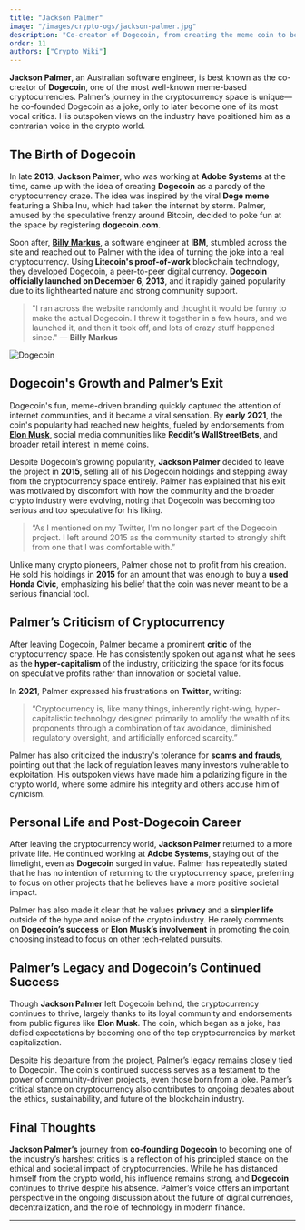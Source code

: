 ```yaml
---
title: "Jackson Palmer"
image: "/images/crypto-ogs/jackson-palmer.jpg"
description: "Co-creator of Dogecoin, from creating the meme coin to becoming a vocal critic of the industry."
order: 11
authors: ["Crypto Wiki"]
---
```


**Jackson Palmer**, an Australian software engineer, is best known as the co-creator of **Dogecoin**, one of the most well-known meme-based cryptocurrencies. Palmer’s journey in the cryptocurrency space is unique—he co-founded Dogecoin as a joke, only to later become one of its most vocal critics. His outspoken views on the industry have positioned him as a contrarian voice in the crypto world.

## The Birth of Dogecoin

In late **2013**, **Jackson Palmer**, who was working at **Adobe Systems** at the time, came up with the idea of creating **Dogecoin** as a parody of the cryptocurrency craze. The idea was inspired by the viral **Doge meme** featuring a Shiba Inu, which had taken the internet by storm. Palmer, amused by the speculative frenzy around Bitcoin, decided to poke fun at the space by registering **dogecoin.com**.

Soon after, **[Billy Markus](/crypto-ogs/billy-markus)**, a software engineer at **IBM**, stumbled across the site and reached out to Palmer with the idea of turning the joke into a real cryptocurrency. Using **Litecoin's proof-of-work** blockchain technology, they developed Dogecoin, a peer-to-peer digital currency. **Dogecoin officially launched on December 6, 2013**, and it rapidly gained popularity due to its lighthearted nature and strong community support.

> "I ran across the website randomly and thought it would be funny to make the actual Dogecoin. I threw it together in a few hours, and we launched it, and then it took off, and lots of crazy stuff happened since." — **Billy Markus**

![Dogecoin](/images/posts/dogecoin.jpg)

## Dogecoin's Growth and Palmer’s Exit

Dogecoin's fun, meme-driven branding quickly captured the attention of internet communities, and it became a viral sensation. By **early 2021**, the coin's popularity had reached new heights, fueled by endorsements from **[Elon Musk](/crypto-ogs/elon-musk)**, social media communities like **Reddit’s WallStreetBets**, and broader retail interest in meme coins.

Despite Dogecoin’s growing popularity, **Jackson Palmer** decided to leave the project in **2015**, selling all of his Dogecoin holdings and stepping away from the cryptocurrency space entirely. Palmer has explained that his exit was motivated by discomfort with how the community and the broader crypto industry were evolving, noting that Dogecoin was becoming too serious and too speculative for his liking.

> “As I mentioned on my Twitter, I'm no longer part of the Dogecoin project. I left around 2015 as the community started to strongly shift from one that I was comfortable with.”

Unlike many crypto pioneers, Palmer chose not to profit from his creation. He sold his holdings in **2015** for an amount that was enough to buy a **used Honda Civic**, emphasizing his belief that the coin was never meant to be a serious financial tool.

## Palmer’s Criticism of Cryptocurrency

After leaving Dogecoin, Palmer became a prominent **critic** of the cryptocurrency space. He has consistently spoken out against what he sees as the **hyper-capitalism** of the industry, criticizing the space for its focus on speculative profits rather than innovation or societal value.

In **2021**, Palmer expressed his frustrations on **Twitter**, writing:

> “Cryptocurrency is, like many things, inherently right-wing, hyper-capitalistic technology designed primarily to amplify the wealth of its proponents through a combination of tax avoidance, diminished regulatory oversight, and artificially enforced scarcity.”

Palmer has also criticized the industry's tolerance for **scams and frauds**, pointing out that the lack of regulation leaves many investors vulnerable to exploitation. His outspoken views have made him a polarizing figure in the crypto world, where some admire his integrity and others accuse him of cynicism.

## Personal Life and Post-Dogecoin Career

After leaving the cryptocurrency world, **Jackson Palmer** returned to a more private life. He continued working at **Adobe Systems**, staying out of the limelight, even as **Dogecoin** surged in value. Palmer has repeatedly stated that he has no intention of returning to the cryptocurrency space, preferring to focus on other projects that he believes have a more positive societal impact.

Palmer has also made it clear that he values **privacy** and a **simpler life** outside of the hype and noise of the crypto industry. He rarely comments on **Dogecoin’s success** or **Elon Musk’s involvement** in promoting the coin, choosing instead to focus on other tech-related pursuits.

## Palmer’s Legacy and Dogecoin’s Continued Success

Though **Jackson Palmer** left Dogecoin behind, the cryptocurrency continues to thrive, largely thanks to its loyal community and endorsements from public figures like **Elon Musk**. The coin, which began as a joke, has defied expectations by becoming one of the top cryptocurrencies by market capitalization.

Despite his departure from the project, Palmer’s legacy remains closely tied to Dogecoin. The coin's continued success serves as a testament to the power of community-driven projects, even those born from a joke. Palmer’s critical stance on cryptocurrency also contributes to ongoing debates about the ethics, sustainability, and future of the blockchain industry.

## Final Thoughts

**Jackson Palmer’s** journey from **co-founding Dogecoin** to becoming one of the industry’s harshest critics is a reflection of his principled stance on the ethical and societal impact of cryptocurrencies. While he has distanced himself from the crypto world, his influence remains strong, and **Dogecoin** continues to thrive despite his absence. Palmer’s voice offers an important perspective in the ongoing discussion about the future of digital currencies, decentralization, and the role of technology in modern finance.

---
